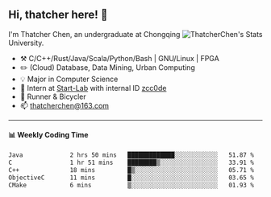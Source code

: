 ## Hi, thatcher here! :wave:

<img align="right" src="https://github-readme-stats.vercel.app/api?username=thatcherchen&title_color=333&text_color=777" alt="ThatcherChen's Stats" >

I'm Thatcher Chen, an undergraduate at Chongqing University.

- :hammer_and_pick:  C/C++/Rust/Java/Scala/Python/Bash | GNU/Linux | FPGA
- :pencil2:  (Cloud) Database, Data Mining, Urban Computing
- :bulb:   Major in Computer Science
- :telescope:  Intern at [Start-Lab](https://github.com/Spatio-Temporal-Lab) with internal ID [zcc0de](https://github.com/zcc0de)
- :seedling:  Runner & Bicycler
- :mailbox: thatcherchen@163.com

---

#### :bar_chart: Weekly Coding Time

<!--START_SECTION:waka-->

```txt
Java             2 hrs 50 mins   █████████████░░░░░░░░░░░░   51.87 %
C                1 hr 51 mins    ████████▒░░░░░░░░░░░░░░░░   33.91 %
C++              18 mins         █▒░░░░░░░░░░░░░░░░░░░░░░░   05.71 %
ObjectiveC       11 mins         █░░░░░░░░░░░░░░░░░░░░░░░░   03.65 %
CMake            6 mins          ▒░░░░░░░░░░░░░░░░░░░░░░░░   01.93 %
```

<!--END_SECTION:waka-->
